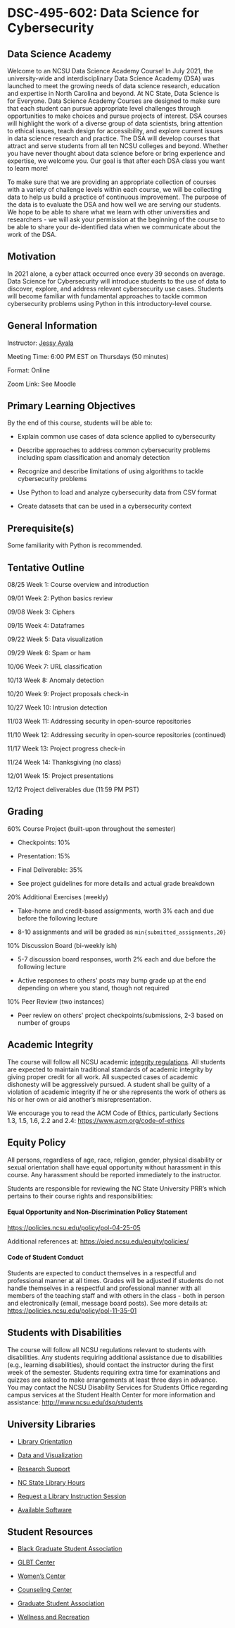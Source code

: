 # DSC-495-602: Data Science for Cybersecurity

## Data Science Academy 
Welcome to an NCSU Data Science Academy Course! In July 2021, the university-wide and interdisciplinary Data Science Academy (DSA) was launched to meet the growing needs of data science research, education and expertise in North Carolina and beyond. At NC State, Data Science is for Everyone. Data Science Academy Courses are designed to make sure that each student can pursue appropriate level challenges through opportunities to make choices and pursue projects of interest. DSA courses will highlight the work of a diverse group of data scientists, bring attention to ethical issues, teach design for accessibility, and explore current issues in data science research and practice. The DSA will develop courses that attract and serve students from all ten NCSU colleges and beyond. Whether you have never thought about data science before or bring experience and expertise, we welcome you. Our goal is that after each DSA class you want to learn more! 

To make sure that we are providing an appropriate collection of courses with a variety of challenge levels within each course, we will be collecting data to help us build a practice of continuous improvement. The purpose of the data is to evaluate the DSA and how well we are serving our students. We hope to be able to share what we learn with other universities and researchers - we will ask your permission at the beginning of the course to be able to share your de-identified data when we communicate about the work of the DSA.

## Motivation

In 2021 alone, a cyber attack occurred once every 39 seconds on average. Data Science for Cybersecurity will introduce students to the use of data to discover, explore, and address relevant cybersecurity use cases. Students will become familiar with fundamental approaches to tackle common cybersecurity problems using Python in this introductory-level course.

## General Information

Instructor: [Jessy Ayala](https://linkedin.com/in/jessy-ayala)

Meeting Time: 6:00 PM EST on Thursdays (50 minutes)

Format: Online

Zoom Link: See Moodle

## Primary Learning Objectives

By the end of this course, students will be able to:

- Explain common use cases of data science applied to cybersecurity

- Describe approaches to address common cybersecurity problems including spam classification and anomaly detection

- Recognize and describe limitations of using algorithms to tackle cybersecurity problems

- Use Python to load and analyze cybersecurity data from CSV format

- Create datasets that can be used in a cybersecurity context

## Prerequisite(s)

Some familiarity with Python is recommended.

## Tentative Outline

08/25 Week 1: Course overview and introduction

09/01 Week 2: Python basics review

09/08 Week 3: Ciphers

09/15 Week 4: Dataframes

09/22 Week 5: Data visualization

09/29 Week 6: Spam or ham

10/06 Week 7: URL classification

10/13 Week 8: Anomaly detection

10/20 Week 9: Project proposals check-in

10/27 Week 10: Intrusion detection

11/03 Week 11: Addressing security in open-source repositories

11/10 Week 12: Addressing security in open-source repositories (continued)

11/17 Week 13: Project progress check-in

11/24 Week 14: Thanksgiving (no class)

12/01 Week 15: Project presentations

12/12 Project deliverables due (11:59 PM PST)

## Grading 

60% Course Project (built-upon throughout the semester)

- Checkpoints: 10%

- Presentation: 15%

- Final Deliverable: 35%

- See project guidelines for more details and actual grade breakdown

20% Additional Exercises (weekly)

- Take-home and credit-based assignments, worth 3% each and due before the following lecture

- 8-10 assignments and will be graded as `min{submitted_assignments,20}`

10% Discussion Board (bi-weekly ish)

- 5-7 discussion board responses, worth 2% each and due before the following lecture

- Active responses to others' posts may bump grade up at the end depending on where you stand, though not required

10% Peer Review (two instances)

- Peer review on others' project checkpoints/submissions, 2-3 based on number of groups

## Academic Integrity

The course will follow all NCSU academic [integrity regulations](https://studentconduct.dasa.ncsu.edu/academic-integrity-overview/). All students are expected to maintain traditional standards of academic integrity by giving proper credit for all work. All suspected cases of academic dishonesty will be aggressively pursued. A student shall be guilty of a violation of academic integrity if he or she represents the work of others as his or her own or aid another’s misrepresentation.

We encourage you to read the ACM Code of Ethics, particularly Sections 1.3, 1.5, 1.6, 2.2 and 2.4: https://www.acm.org/code-of-ethics

## Equity Policy

All persons, regardless of age, race, religion, gender, physical disability or sexual orientation shall have equal opportunity without harassment in this course. Any harassment should be reported immediately to the instructor.

Students are responsible for reviewing the NC State University PRR’s which pertains to their course rights and responsibilities:

#### Equal Opportunity and Non-Discrimination Policy Statement 
https://policies.ncsu.edu/policy/pol-04-25-05 

Additional references at: https://oied.ncsu.edu/equity/policies/ 

#### Code of Student Conduct 

Students are expected to conduct themselves in a respectful and professional manner at all times. Grades will be adjusted if students do not handle themselves in a respectful and professional manner with all members of the teaching staff and with others in the class - both in person and electronically (email, message board posts). See more details at: https://policies.ncsu.edu/policy/pol-11-35-01

## Students with Disabilities
The course will follow all NCSU regulations relevant to students with disabilities. Any students requiring additional assistance due to disabilities (e.g., learning disabilities), should contact the instructor during the first week of the semester. Students requiring extra time for examinations and quizzes are asked to make arrangements at least three days in advance. You may contact the NCSU Disability Services for Students Office regarding campus services at the Student Health Center for more information and assistance: http://www.ncsu.edu/dso/students

## University Libraries

- [Library Orientation](https://www.lib.ncsu.edu/orientation)

- [Data and Visualization](https://www.lib.ncsu.edu/services/data-visualization)

- [Research Support](https://www.lib.ncsu.edu/services/research-support)

- [NC State Library Hours](https://www.lib.ncsu.edu/hours/hill/general)

- [Request a Library Instruction Session](https://www.lib.ncsu.edu/request-instruction)

- [Available Software](https://www.lib.ncsu.edu/software)

## Student Resources

- [Black Graduate Student Association](https://bgsa.wordpress.ncsu.edu/)

- [GLBT Center](https://diversity.ncsu.edu/glbt)

- [Women’s Center](https://diversity.ncsu.edu/womens-center/)

- [Counseling Center](https://counseling.dasa.ncsu.edu/)

- [Graduate Student Association](https://orgs.ncsu.edu/gsa/)

- [Wellness and Recreation](https://wellrec.dasa.ncsu.edu/)
